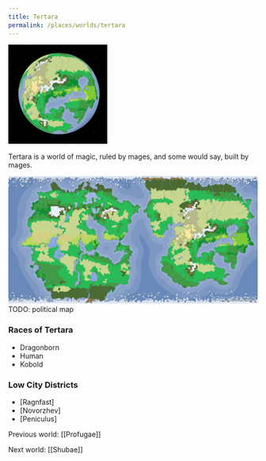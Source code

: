 ```yaml
---
title: Tertara
permalink: /places/worlds/tertara
---
```

![Tertara from Orbit](../../assets/img/tertara-orbit.gif)

Tertara is a world of magic, ruled by mages, and some would say, built by mages.

![Tertara Biomes](../../assets/img/tertara-biomes.png)
TODO: political map

### Races of Tertara
- Dragonborn
- Human
- Kobold

### Low City Districts
- [Ragnfast]
- [Novorzhev]
- [Peniculus]

Previous world: [[Profugae]]

Next world: [[Shubae]]